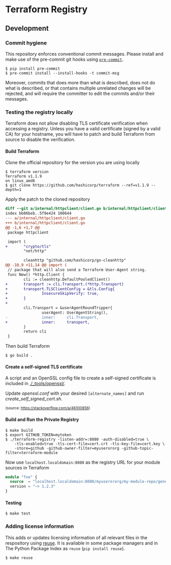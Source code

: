 <!--
SPDX-FileCopyrightText: 2022 NRK

SPDX-License-Identifier: GPL-3.0-only
-->

# Terraform Registry
## Development
### Commit hygiene

This repository enforces conventional commit messages. Please install and make
use of the pre-commit git hooks using [`pre-commit`](https://pre-commit.com/).

```
$ pip install pre-commit
$ pre-commit install --install-hooks -t commit-msg
```

Moreover, commits that does more than what is described, does not do what is
described, or that contains multiple unrelated changes will be rejected, and
will require the committer to edit the commits and/or their messages.

### Testing the registry locally

Terraform does not allow disabling TLS certificate verification when accessing
a registry. Unless you have a valid certificate (signed by a valid CA) for your
hostname, you will have to patch and build Terraform from source to disable the
verification.

#### Build Terraform

Clone the official repository for the version you are using locally

```
$ terraform version
Terraform v1.1.9
on linux_amd6
$ git clone https://github.com/hashicorp/terraform --ref=v1.1.9 --depth=1
```

Apply the patch to the cloned repository


```diff
diff --git a/internal/httpclient/client.go b/internal/httpclient/client.go
index bb06beb..5f9e424 100644
--- a/internal/httpclient/client.go
+++ b/internal/httpclient/client.go
@@ -1,6 +1,7 @@
 package httpclient

 import (
+       "crypto/tls"
        "net/http"

        cleanhttp "github.com/hashicorp/go-cleanhttp"
@@ -10,9 +11,14 @@ import (
 // package that will also send a Terraform User-Agent string.
 func New() *http.Client {
        cli := cleanhttp.DefaultPooledClient()
+       transport := cli.Transport.(*http.Transport)
+       transport.TLSClientConfig = &tls.Config{
+               InsecureSkipVerify: true,
+       }
+
        cli.Transport = &userAgentRoundTripper{
                userAgent: UserAgentString(),
-               inner:     cli.Transport,
+               inner:     transport,
        }
        return cli
 }
```

Then build Terraform

```
$ go build .
```

#### Create a self-signed TLS certificate

A script and an OpenSSL config file to create a self-signed certificate is
included in [./_tools/openssl/](./_tools/openssl/).

Update *openssl.conf* with your desired `[alternate_names]` and run
*create_self_signed_cert.sh*.

<small>(source: <https://stackoverflow.com/a/46100856>)</small>

#### Build and Run the Private Registry

```
$ make build
$ export GITHUB_TOKEN=mytoken
$ ./terraform-registry -listen-addr=:8080 -auth-disabled=true \
    -tls-enabled=true -tls-cert-file=cert.crt -tls-key-file=cert.key \
    -store=github -github-owner-filter=myuserororg -github-topic-filter=terraform-module
```

Now use `localhost.localdomain:8080` as the registry URL for your module sources
in Terraform

```terraform
module "foo" {
  source  = "localhost.localdomain:8080/myuserororg/my-module-repo/generic//my-module"
  version = "~> 1.2.3"
}
```

#### Testing

```
$ make test
```

### Adding license information

This adds or updates licensing information of all relevant files in the
respository using [reuse](https://git.fsfe.org/reuse/tool#install).
It is available in some package managers and in The Python Package Index
as `reuse` (`pip install reuse`).

```
$ make reuse
```
